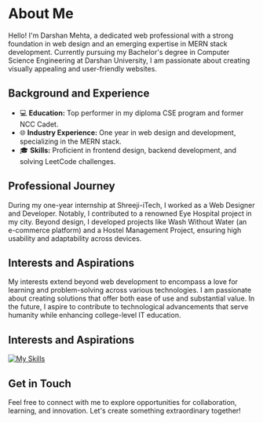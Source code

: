 # About Me

Hello! I'm Darshan Mehta, a dedicated web professional with a strong foundation in web design and an emerging expertise in MERN stack development. Currently pursuing my Bachelor's degree in Computer Science Engineering at Darshan University, I am passionate about creating visually appealing and user-friendly websites.

## Background and Experience

- 💻 **Education:** Top performer in my diploma CSE program and former NCC Cadet.
- 🌐 **Industry Experience:** One year in web design and development, specializing in the MERN stack.
- 🎓 **Skills:** Proficient in frontend design, backend development, and solving LeetCode challenges.

## Professional Journey

During my one-year internship at Shreeji-iTech, I worked as a Web Designer and Developer. Notably, I contributed to a renowned Eye Hospital project in my city. Beyond design, I developed projects like Wash Without Water (an e-commerce platform) and a Hostel Management Project, ensuring high usability and adaptability across devices.

## Interests and Aspirations

My interests extend beyond web development to encompass a love for learning and problem-solving across various technologies. I am passionate about creating solutions that offer both ease of use and substantial value. In the future, I aspire to contribute to technological advancements that serve humanity while enhancing college-level IT education.

## Interests and Aspirations

[![My Skills](https://skillicons.dev/icons?i=nodejs,react,express,mongodb,html,css,java,php,mysql,dotnet,postman,vscode&perline=12)](https://skillicons.dev)

## Get in Touch

Feel free to connect with me to explore opportunities for collaboration, learning, and innovation. Let's create something extraordinary together!
